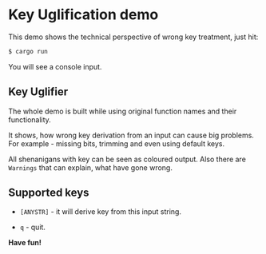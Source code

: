 # Key Uglification demo

This demo shows the technical perspective of wrong key treatment,
just hit:
```bash
$ cargo run
```

You will see a console input.

## Key Uglifier

The whole demo is built while using original function names and their functionality.

It shows, how wrong key derivation from an input can cause big problems. For example - missing bits, trimming and even using default keys.

All shenanigans with key can be seen as coloured output. Also there are `Warnings` that can explain, what have gone wrong.

## Supported keys
- `[ANYSTR]` - it will derive key from this input string.

- `q` - quit.

**Have fun!**
